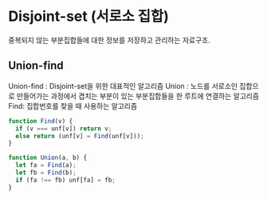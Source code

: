 # Disjoint-set (서로소 집합)

중복되지 않는 부분집합들에 대한 정보를 저장하고 관리하는 자료구조.

## Union-find

Union-find : Disjoint-set을 위한 대표적인 알고리즘
Union : 노드를 서로소인 집합으로 만들어가는 과정에서 겹치는 부분이 있는 부분집합들을 한 루트에 연결하는 알고리즘
Find: 집합번호를 찾을 때 사용하는 알고리즘

```jsx
function Find(v) {
  if (v === unf[v]) return v;
  else return (unf[v] = Find(unf[v]));
}

function Union(a, b) {
  let fa = Find(a);
  let fb = Find(b);
  if (fa !== fb) unf[fa] = fb;
}
```
